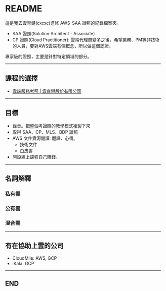 # README

這是我去雲育鏈(cxcxc)進修 AWS-SAA 證照的紀錄檔案夾。

- SAA 證照(Solution Architect - Associate)
- CP 證照(Cloud Practitioner): 雲端代理商變多之後，希望業務、PM等非技術的人員，要對AWS雲端有個概念，所以做這個認證。

專家級的證照，主要是針對特定領域的部分。

---

## 課程的選擇

- [雲端服務考照 | 雲育鏈股份有限公司](https://www.cxcxc.io/awssaa/)

---

## 目標

- 錄音。把整個考證照的教學模式複製下來
- 取得 SAA、CP、MLS、BDP 證照
- AWS 文件資源閱讀: 翻譯、心得。
  - 技術文件
  - 白皮書
- 開設線上課程自己賺錢。

---

## 名詞解釋

### 私有雲

### 公有雲

### 混合雲

---

## 有在協助上雲的公司

- CloudMile: AWS, GCP
- iKala: GCP

---

## END

